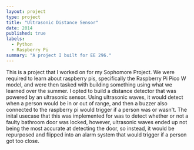 ```yaml
---
layout: project
type: project
title: "Ultrasonic Distance Sensor"
date: 2014
published: true
labels:
  - Python
  - Raspberry Pi
summary: "A project I built for EE 296."
---
```

This is a project that I worked on for my Sophomore Project. We were required to learn about raspberry pis, specifically the Raspberry Pi Pico W model, and were then tasked with building something using what we learned over the summer. I opted to build a distance detector that was powered by an ultrasonic sensor. Using ultrasonic waves, it would detect when a person would be in or out of range, and then a buzzer also connected to the raspberry pi would trigger if a person was or wasn't. The inital usecase that this was implemented for was to detect whether or not a faulty bathroom door was locked, however, ultrasonic waves ended up not being the most accurate at detecting the door, so instead, it would be repurposed and flipped into an alarm system that would trigger if a person got too close.
